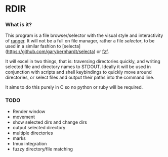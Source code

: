 # RDIR #

### What is it? ###

This program is a file browser/selector with the visual style and interactivity of [ranger](http://ranger.nongnu.org/). It will not be a full on file manager, rather a file _selector_, to be used in a similar fashion to [selecta] (https://github.com/garybernhardt/selecta) or [fzf](https://github.com/junegunn/fzf). 


It will excel in two things, that is: traversing directories quickly, and writing selected file and directory names to STDOUT. Ideally it will be used in conjunction with scripts and shell keybindings to quickly move around directories, or select files and output their paths into the command line.

It aims to do this purely in C so no python or ruby will be required.

### TODO ###
* Render window
* movement
* show selected dirs and change dirs
* output selected directory
* multiple directories
* marks
* tmux integration
* fuzzy directory/file matching

